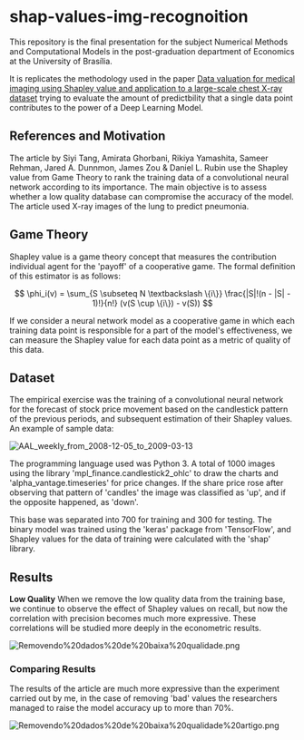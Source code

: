 # shap-values-img-recognoition

This repository is the final presentation for the subject Numerical Methods and Computational Models in the post-graduation department of Economics at the University of Brasília.

It is replicates the methodology used in the paper [Data valuation for medical imaging using Shapley value and application to a large-scale chest X-ray dataset](https://www.semanticscholar.org/paper/Data-valuation-for-medical-imaging-using-Shapley-to-Tang-Ghorbani/8a4a77347f274b58325ef6c5575611b589d4ba6c) trying to evaluate the amount of predictbility that a single data point contributes to the power of a Deep Learning Model.

## References and Motivation

The article by Siyi Tang, Amirata Ghorbani, Rikiya Yamashita, Sameer Rehman, Jared A. Dunnmon, James Zou & Daniel L. Rubin use the Shapley value from Game Theory to rank the training data of a convolutional neural network according to its importance. 
The main objective is to assess whether a low quality database can compromise the accuracy of the model. The article used X-ray images of the lung to predict pneumonia.

## Game Theory

Shapley value is a game theory concept that measures the contribution individual agent for the 'payoff' of a cooperative game. The formal definition of this estimator is as follows:

$$
\phi_i(v) = \sum_{S \subseteq N \textbackslash \{i\}} \frac{|S|!(n - |S| - 1)!}{n!} (v(S \cup \{i\}) - v(S))
$$

If we consider a neural network model as a cooperative game in which each training data point is responsible for a part of the model's effectiveness, we can measure the Shapley value for each data point as a metric of quality of this data.

## Dataset

The empirical exercise was the training of a convolutional neural network for the forecast of stock price movement based on the candlestick pattern of the previous periods, and subsequent estimation of their Shapley values. An example of sample data:

![AAL_weekly_from_2008-12-05_to_2009-03-13](https://github.com/vitorbborges/shap-values-img-recognoition/blob/main/Test/up/AAL_weekly_from_2008-12-05_to_2009-03-13.png)

The programming language used was Python 3. A total of 1000 images using the library 'mpl_finance.candlestick2_ohlc' to draw the charts and 'alpha_vantage.timeseries' for price changes. If the share price rose after observing that pattern of 'candles' the image was classified as 'up', and if the opposite happened, as 'down'.

This base was separated into 700 for training and 300 for testing. The binary model was trained using the 'keras' package from 'TensorFlow', and Shapley values for the data of training were calculated with the 'shap' library.

## Results

**Low Quality**
When we remove the low quality data from the training base, we continue to observe the effect of Shapley values on recall, but now the correlation with precision becomes much more expressive. These correlations will be studied more deeply in the econometric results.

![Removendo%20dados%20de%20baixa%20qualidade.png](https://github.com/vitorbborges/shap-values-img-recognoition/raw/main/Graphs%20and%20Tables/Removendo%20dados%20de%20baixa%20qualidade.png)

### Comparing Results

The results of the article are much more expressive than the experiment carried out by me, in the case of removing 'bad' values the researchers managed to raise the model accuracy up to more than 70%.


![Removendo%20dados%20de%20baixa%20qualidade%20artigo.png](https://github.com/vitorbborges/shap-values-img-recognoition/raw/main/Graphs%20and%20Tables/Removendo%20dados%20de%20baixa%20qualidade%20artigo.png)



